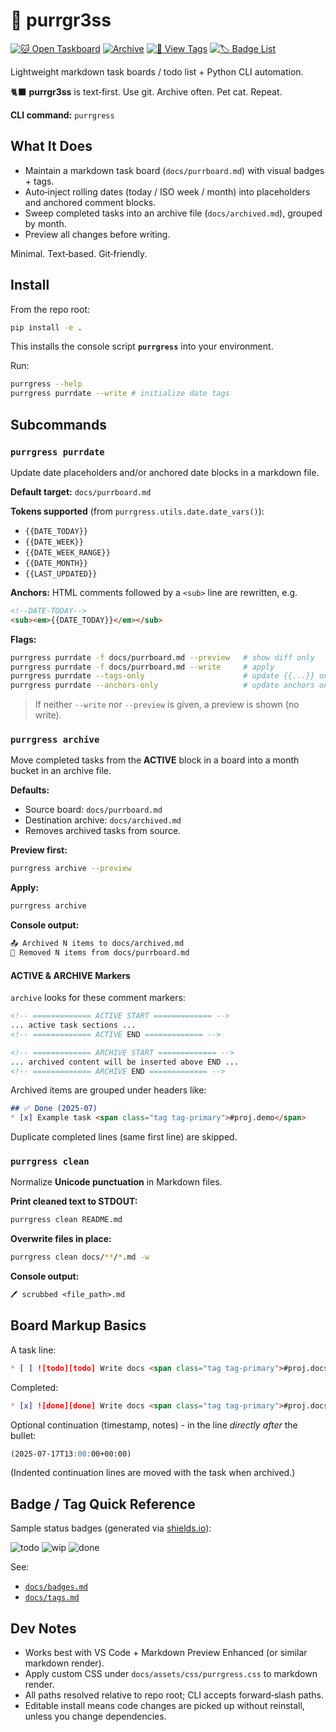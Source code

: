 # 🐾 purrgr3ss

[![🐱 Open Taskboard](https://img.shields.io/badge/🐱_Open_Taskboard-ff69b4?style=flat-square)](/docs/purrboard.md)
[![Archive](https://img.shields.io/badge/😽_Open_Archive-86FAA1?style=flat-square)](/docs/archived.md)
[![🌈 View Tags](https://img.shields.io/badge/View_Tags-ffb347?style=flat-square)](/docs/tags.md)
[![🏷️ Badge List](https://img.shields.io/badge/Badge_List-87ceeb?style=flat-square)](/docs/badges.md)

Lightweight markdown task boards / todo list + Python CLI automation.

🐈‍⬛ **purrgr3ss** is text‑first. Use git. Archive often. Pet cat. Repeat.

**CLI command:** `purrgress`

## What It Does

* Maintain a markdown task board (`docs/purrboard.md`) with visual badges + tags.
* Auto‑inject rolling dates (today / ISO week / month) into placeholders and anchored comment blocks.
* Sweep completed tasks into an archive file (`docs/archived.md`), grouped by month.
* Preview all changes before writing.

Minimal. Text‑based. Git‑friendly.

## Install

From the repo root:

```bash
pip install -e .
```

This installs the console script **`purrgress`** into your environment.

Run:

```bash
purrgress --help
purrgress purrdate --write # initialize date tags
```

## Subcommands

### `purrgress purrdate`

Update date placeholders and/or anchored date blocks in a markdown file.

**Default target:** `docs/purrboard.md`

**Tokens supported** (from `purrgress.utils.date.date_vars()`):

* `{{DATE_TODAY}}`
* `{{DATE_WEEK}}`
* `{{DATE_WEEK_RANGE}}`
* `{{DATE_MONTH}}`
* `{{LAST_UPDATED}}`

**Anchors:** HTML comments followed by a `<sub>` line are rewritten, e.g.

```markdown
<!--DATE-TODAY-->
<sub><em>{{DATE_TODAY}}</em></sub>
```

**Flags:**

```bash
purrgress purrdate -f docs/purrboard.md --preview   # show diff only
purrgress purrdate -f docs/purrboard.md --write     # apply
purrgress purrdate --tags-only                      # update {{...}} only
purrgress purrdate --anchors-only                   # update anchors only
```

> If neither `--write` nor `--preview` is given, a preview is shown (no write).

### `purrgress archive`

Move completed tasks from the **ACTIVE** block in a board into a month bucket in an archive file.

**Defaults:**

* Source board: `docs/purrboard.md`
* Destination archive: `docs/archived.md`
* Removes archived tasks from source.

**Preview first:**

```bash
purrgress archive --preview
```

**Apply:**

```bash
purrgress archive
```

**Console output:**

```txt
📤 Archived N items to docs/archived.md
🧹 Removed N items from docs/purrboard.md
```

#### ACTIVE & ARCHIVE Markers

`archive` looks for these comment markers:

```markdown
<!-- ============= ACTIVE START ============= -->
... active task sections ...
<!-- ============= ACTIVE END ============= -->

<!-- ============= ARCHIVE START ============= -->
... archived content will be inserted above END ...
<!-- ============= ARCHIVE END ============= -->
```

Archived items are grouped under headers like:

```markdown
## ✅ Done (2025-07)
* [x] Example task <span class="tag tag-primary">#proj.demo</span>
```

Duplicate completed lines (same first line) are skipped.

### `purrgress clean`

Normalize **Unicode punctuation** in Markdown files.

**Print cleaned text to STDOUT:**

```bash
purrgress clean README.md
```

**Overwrite files in place:**

```bash
purrgress clean docs/**/*.md -w
```

**Console output:**

```txt
🖊️ scrubbed <file_path>.md
```

## Board Markup Basics

A task line:

```markdown
* [ ] ![todo][todo] Write docs <span class="tag tag-primary">#proj.docs</span>
```

Completed:

```markdown
* [x] ![done][done] Write docs <span class="tag tag-primary">#proj.docs</span>
```

Optional continuation (timestamp, notes) - in the line *directly after* the bullet:

```markdown
(2025-07-17T13:00:00+00:00)
```

(Indented continuation lines are moved with the task when archived.)

## Badge / Tag Quick Reference

Sample status badges (generated via [shields.io](https://shields.io)):

![todo](https://img.shields.io/badge/status-QUEUE-blue?style=plastic&logo=github)
![wip](https://img.shields.io/badge/status-WIP-orange?style=flat-square)
![done](https://img.shields.io/badge/status-DONE-brightgreen?style=flat-square)

See:

* [`docs/badges.md`](docs/badges.md)
* [`docs/tags.md`](docs/tags.md)

## Dev Notes

* Works best with VS Code + Markdown Preview Enhanced (or similar markdown render).
* Apply custom CSS under `docs/assets/css/purrgress.css` to markdown render.
* All paths resolved relative to repo root; CLI accepts forward‑slash paths.
* Editable install means code changes are picked up without reinstall, unless you change dependencies.
